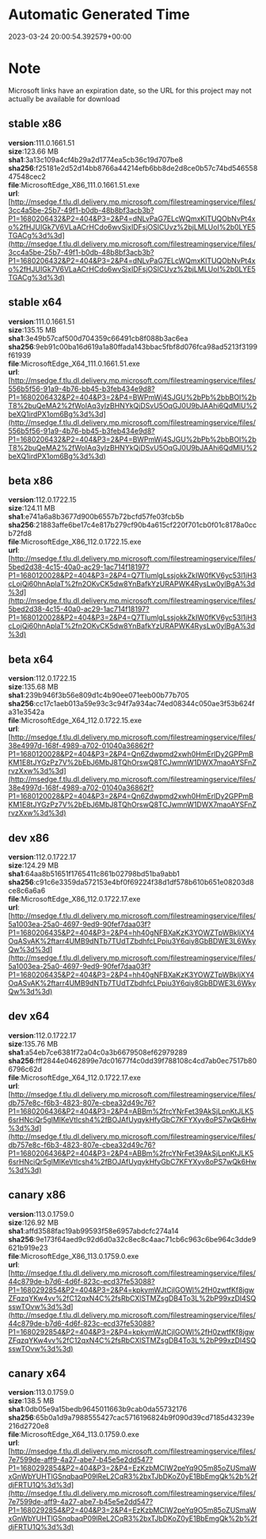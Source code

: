 # Automatic Generated Time
2023-03-24 20:00:54.392579+00:00

# Note
Microsoft links have an expiration date, so the URL for this project may not actually be available for download

## stable x86
**version**:111.0.1661.51  
**size**:123.66 MB  
**sha1**:3a13c109a4cf4b29a2d1774ea5cb36c19d707be8  
**sha256**:f25181e2d52d14bb8766a44214efb6bb8de2d8ce0b57c74bd54655847548cec2  
**file**:MicrosoftEdge_X86_111.0.1661.51.exe  
**url**:[http://msedge.f.tlu.dl.delivery.mp.microsoft.com/filestreamingservice/files/3cc4a5be-25b7-49f1-b0db-48b8bf3acb3b?P1=1680206432&P2=404&P3=2&P4=dNLvPaG7ELcWQmxKlTUQObNvPt4xo%2fHJUIGk7V6VLaACrHCdo6wvSjxIDFsjOSlCUvz%2bjLMLUoI%2b0LYE5TGACg%3d%3d](http://msedge.f.tlu.dl.delivery.mp.microsoft.com/filestreamingservice/files/3cc4a5be-25b7-49f1-b0db-48b8bf3acb3b?P1=1680206432&P2=404&P3=2&P4=dNLvPaG7ELcWQmxKlTUQObNvPt4xo%2fHJUIGk7V6VLaACrHCdo6wvSjxIDFsjOSlCUvz%2bjLMLUoI%2b0LYE5TGACg%3d%3d)  

## stable x64
**version**:111.0.1661.51  
**size**:135.15 MB  
**sha1**:3e49b57caf500d704359c66491cb8f088b3ac6ea  
**sha256**:9eb91c00ba16d619a1a80ffada143bbac5fbf8d076fca98ad5213f3199f61939  
**file**:MicrosoftEdge_X64_111.0.1661.51.exe  
**url**:[http://msedge.f.tlu.dl.delivery.mp.microsoft.com/filestreamingservice/files/556b5f56-91a9-4b76-bb45-b3feb434e9d8?P1=1680206432&P2=404&P3=2&P4=BWPmWj4SJGU%2bPb%2bbBOI%2bT8%2buQeMA2%2fWoIAq3yIzBHNYkQjDSvU5OqGJ0U9bJAAhi6QdMlU%2beXQ1irdPX1om6Bg%3d%3d](http://msedge.f.tlu.dl.delivery.mp.microsoft.com/filestreamingservice/files/556b5f56-91a9-4b76-bb45-b3feb434e9d8?P1=1680206432&P2=404&P3=2&P4=BWPmWj4SJGU%2bPb%2bbBOI%2bT8%2buQeMA2%2fWoIAq3yIzBHNYkQjDSvU5OqGJ0U9bJAAhi6QdMlU%2beXQ1irdPX1om6Bg%3d%3d)  

## beta x86
**version**:112.0.1722.15  
**size**:124.11 MB  
**sha1**:e741a6a8b3677d900b6557b72bcfd57fe03fcb5b  
**sha256**:21883affe6be17c4e817b279cf90b4a615cf220f701cb0f01c8178a0ccb72fd8  
**file**:MicrosoftEdge_X86_112.0.1722.15.exe  
**url**:[http://msedge.f.tlu.dl.delivery.mp.microsoft.com/filestreamingservice/files/5bed2d38-4c15-40a0-ac29-1ac714f18197?P1=1680120028&P2=404&P3=2&P4=Q7TIumlgLssjokkZkIW0fKV6yc53l1jH3cLojQi60hnAplaT%2fn2OKvCK5dw8YnBafkYzURAPWK4RysLw0ylBgA%3d%3d](http://msedge.f.tlu.dl.delivery.mp.microsoft.com/filestreamingservice/files/5bed2d38-4c15-40a0-ac29-1ac714f18197?P1=1680120028&P2=404&P3=2&P4=Q7TIumlgLssjokkZkIW0fKV6yc53l1jH3cLojQi60hnAplaT%2fn2OKvCK5dw8YnBafkYzURAPWK4RysLw0ylBgA%3d%3d)  

## beta x64
**version**:112.0.1722.15  
**size**:135.68 MB  
**sha1**:239b946f3b56e809d1c4b90ee071eeb00b77b705  
**sha256**:cc17c1aeb013a59e93c3c94f7a934ac74ed08344c050ae3f53b624fa31e3542a  
**file**:MicrosoftEdge_X64_112.0.1722.15.exe  
**url**:[http://msedge.f.tlu.dl.delivery.mp.microsoft.com/filestreamingservice/files/38e4997d-168f-4989-a702-01040a36862f?P1=1680120028&P2=404&P3=2&P4=Qn6Zdwpmd2xwh0HmErlDy2GPPmBKM1E8tJYGzPz7V%2bEbJ6MbJ8TQhOrswQ8TCJwmnW1DWX7maoAYSFnZrvzXxw%3d%3d](http://msedge.f.tlu.dl.delivery.mp.microsoft.com/filestreamingservice/files/38e4997d-168f-4989-a702-01040a36862f?P1=1680120028&P2=404&P3=2&P4=Qn6Zdwpmd2xwh0HmErlDy2GPPmBKM1E8tJYGzPz7V%2bEbJ6MbJ8TQhOrswQ8TCJwmnW1DWX7maoAYSFnZrvzXxw%3d%3d)  

## dev x86
**version**:112.0.1722.17  
**size**:124.29 MB  
**sha1**:64aa8b51651f1765411c861b02798bd51ba9abb1  
**sha256**:c91c6e3359da572153e4bf0f69224f38d1df578b610b651e08203d8ce8c6a6a6  
**file**:MicrosoftEdge_X86_112.0.1722.17.exe  
**url**:[http://msedge.f.tlu.dl.delivery.mp.microsoft.com/filestreamingservice/files/5a1003ea-25a0-4697-9ed9-90fef7daa03f?P1=1680206435&P2=404&P3=2&P4=hh40gNFBXaKzK3YOWZTpWBkljXY4OqASvAK%2ftarr4UMB9dNTb7TUdTZbdhfcLPpiu3Y6qiy8GbBDWE3L6WkyQw%3d%3d](http://msedge.f.tlu.dl.delivery.mp.microsoft.com/filestreamingservice/files/5a1003ea-25a0-4697-9ed9-90fef7daa03f?P1=1680206435&P2=404&P3=2&P4=hh40gNFBXaKzK3YOWZTpWBkljXY4OqASvAK%2ftarr4UMB9dNTb7TUdTZbdhfcLPpiu3Y6qiy8GbBDWE3L6WkyQw%3d%3d)  

## dev x64
**version**:112.0.1722.17  
**size**:135.76 MB  
**sha1**:a54eb7ce6381f72a04c0a3b6679508ef62979289  
**sha256**:fff2844e0462899e7dc01677f4c0dd39f788108c4cd7ab0ec7517b806796c62d  
**file**:MicrosoftEdge_X64_112.0.1722.17.exe  
**url**:[http://msedge.f.tlu.dl.delivery.mp.microsoft.com/filestreamingservice/files/db757e8c-f6b3-4823-807e-cbea32d49c76?P1=1680206436&P2=404&P3=2&P4=ABBm%2frcYNrFet39AkSjLpnKtJLK56srHNciQr5glMlKeVtlcsh4%2fBOJAfUyqykHfyGbC7KFYXyv8oPS7wQk6Hw%3d%3d](http://msedge.f.tlu.dl.delivery.mp.microsoft.com/filestreamingservice/files/db757e8c-f6b3-4823-807e-cbea32d49c76?P1=1680206436&P2=404&P3=2&P4=ABBm%2frcYNrFet39AkSjLpnKtJLK56srHNciQr5glMlKeVtlcsh4%2fBOJAfUyqykHfyGbC7KFYXyv8oPS7wQk6Hw%3d%3d)  

## canary x86
**version**:113.0.1759.0  
**size**:126.92 MB  
**sha1**:affd3588fac19ab99593f58e6957abdcfc274a14  
**sha256**:9e173f64aed9c92d6d0a32c8ec8c4aac71cb6c963c6be964c3dde9621b919e23  
**file**:MicrosoftEdge_X86_113.0.1759.0.exe  
**url**:[http://msedge.f.tlu.dl.delivery.mp.microsoft.com/filestreamingservice/files/44c879de-b7d6-4d6f-823c-ecd37fe53088?P1=1680292854&P2=404&P3=2&P4=kpkymWJtCjlGOWl%2fH0zwtfKf8jgwZFqzqYKw4vv%2fC12qxN4C%2fsRbCXlSTMZsgDB4To3L%2bP99xzDI4SQsswTOvw%3d%3d](http://msedge.f.tlu.dl.delivery.mp.microsoft.com/filestreamingservice/files/44c879de-b7d6-4d6f-823c-ecd37fe53088?P1=1680292854&P2=404&P3=2&P4=kpkymWJtCjlGOWl%2fH0zwtfKf8jgwZFqzqYKw4vv%2fC12qxN4C%2fsRbCXlSTMZsgDB4To3L%2bP99xzDI4SQsswTOvw%3d%3d)  

## canary x64
**version**:113.0.1759.0  
**size**:138.5 MB  
**sha1**:0db05e9a15bedb9645011663b9cab0da55732176  
**sha256**:65b0a1d9a7988555427cac5716196824b9f090d39cd7185d43239e216d2720e8  
**file**:MicrosoftEdge_X64_113.0.1759.0.exe  
**url**:[http://msedge.f.tlu.dl.delivery.mp.microsoft.com/filestreamingservice/files/7e7599de-aff9-4a27-abe7-b45e5e2dd547?P1=1680292854&P2=404&P3=2&P4=EzKzbMCIW2peYq9O5m85oZUSmaWxGnWbYUHTlGSnqbaqP09lReL2CqR3%2bxTJbDKoZ0yE1BbEmgQk%2b%2fdjFRTU1Q%3d%3d](http://msedge.f.tlu.dl.delivery.mp.microsoft.com/filestreamingservice/files/7e7599de-aff9-4a27-abe7-b45e5e2dd547?P1=1680292854&P2=404&P3=2&P4=EzKzbMCIW2peYq9O5m85oZUSmaWxGnWbYUHTlGSnqbaqP09lReL2CqR3%2bxTJbDKoZ0yE1BbEmgQk%2b%2fdjFRTU1Q%3d%3d)  

